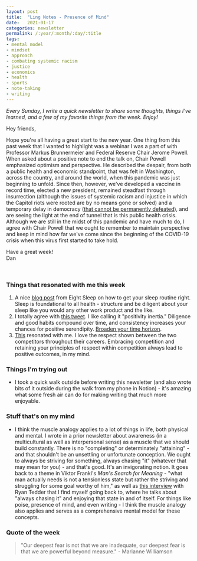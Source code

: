```yaml
---
layout: post
title:  "Ling Notes - Presence of Mind"
date:   2021-01-17
categories: newsletter
permalink: /:year/:month/:day/:title
tags:
- mental model
- mindset
- approach
- combating systemic racism
- justice
- economics
- health
- sports
- note-taking
- writing
---
```


*Every Sunday, I write a quick newsletter to share some thoughts, things I've learned, and a few of my favorite things from the week. Enjoy!*

Hey friends,

Hope you're all having a great start to the new year. One thing from this past week that I wanted to highlight was a webinar I was a part of with Professor Markus Brunnermeier and Federal Reserve Chair Jerome Powell. When asked about a positive note to end the talk on, Chair Powell emphasized optimism and perspective. He described the despair, from both a public health and economic standpoint, that was felt in Washington, across the country, and around the world, when this pandemic was just beginning to unfold. Since then, however, we've developed a vaccine in record time, elected a new president, remained steadfast through insurrection (although the issues of systemic racism and injustice in which the Capitol riots were rooted are by no means gone or solved) and a temporary delay in democracy ([that cannot be permanently defeated](https://www.cnbc.com/2021/01/20/amanda-gormans-inaugural-poem-the-hill-we-climb-full-text.html)), and are seeing the light at the end of tunnel that is this public health crisis. Although we are still in the midst of this pandemic and have much to do, I agree with Chair Powell that we ought to remember to maintain perspective and keep in mind how far we've come since the beginning of the COVID-19 crisis when this virus first started to take hold.

Have a great week!\
Dan

<br>

### Things that resonated with me this week

1. A nice [blog post](https://blog.eightsleep.com/top-8-sleep-hacks/) from Eight Sleep on how to get your sleep routine right. Sleep is foundational to all health - structure and be diligent about your sleep like you would any other work product and the like.
2. I totally agree with [this tweet](https://twitter.com/aliabdaal/status/1350851376176390148?s=12). I like calling it "positivity inertia." Diligence and good habits compound over time, and consistency increases your chances for positive serendipity. [Broaden your time horizon](https://twitter.com/sama/status/1351625533780500486).
3. [This](https://twitter.com/ScottSmithFOX13/status/1351015313660407811?ref_src=twsrc%5Etfw%7Ctwcamp%5Etweetembed%7Ctwterm%5E1351015313660407811%7Ctwgr%5E%7Ctwcon%5Es1_&ref_url=https%3A%2F%2Fsports.yahoo.com%2Flong-after-bucs-win-over-the-saints-tom-brady-went-back-to-the-field-to-find-drew-brees-041817146.html) resonated with me. I love the respect shown between the two competitors throughout their careers. Embracing competition and retaining your principles of respect within competition always lead to positive outcomes, in my mind.

### Things I'm trying out

- I took a quick walk outside before writing this newsletter (and also wrote bits of it outside during the walk from my phone in Notion) - it's amazing what some fresh air can do for making writing that much more enjoyable.

### Stuff that's on my mind

- I think the muscle analogy applies to a lot of things in life, both physical and mental. I wrote in a prior newsletter about awareness (in a multicultural as well as interpersonal sense) as a muscle that we should build constantly. There is no "completing" or determinately "attaining" - and that shouldn't be an unsettling or unfortunate conception. We ought to always be striving for something, always chasing "it" (whatever that may mean for you) - and that's good. It's an invigorating notion. It goes back to a theme in Viktor Frankl's *Man's Search for Meaning -* "what man actually needs is not a tensionless state but rather the striving and struggling for some goal worthy of him," as well as [this interview](https://www.youtube.com/watch?v=p1TBxzgUCN8&t=2s) with Ryan Tedder that I find myself going back to, where he talks about "always chasing it" and enjoying that state in and of itself. For things like poise, presence of mind, and even writing - I think the muscle analogy also applies and serves as a comprehensive mental model for these concepts.

### Quote of the week

> "Our deepest fear is not that we are inadequate, our deepest fear is that we are powerful beyond measure." - Marianne Williamson
